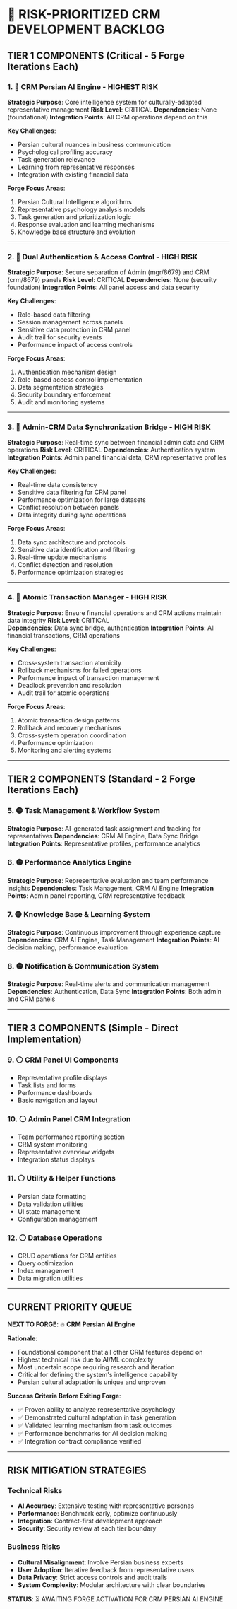 # 🎯 RISK-PRIORITIZED CRM DEVELOPMENT BACKLOG

## TIER 1 COMPONENTS (Critical - 5 Forge Iterations Each)

### 1. 🔴 **CRM Persian AI Engine** - HIGHEST RISK
**Strategic Purpose**: Core intelligence system for culturally-adapted representative management
**Risk Level**: CRITICAL
**Dependencies**: None (foundational)
**Integration Points**: All CRM operations depend on this

**Key Challenges**:
- Persian cultural nuances in business communication
- Psychological profiling accuracy
- Task generation relevance
- Learning from representative responses
- Integration with existing financial data

**Forge Focus Areas**:
1. Persian Cultural Intelligence algorithms
2. Representative psychology analysis models
3. Task generation and prioritization logic
4. Response evaluation and learning mechanisms
5. Knowledge base structure and evolution

---

### 2. 🔴 **Dual Authentication & Access Control** - HIGH RISK  
**Strategic Purpose**: Secure separation of Admin (mgr/8679) and CRM (crm/8679) panels
**Risk Level**: CRITICAL
**Dependencies**: None (security foundation)
**Integration Points**: All panel access and data security

**Key Challenges**:
- Role-based data filtering
- Session management across panels
- Sensitive data protection in CRM panel
- Audit trail for security events
- Performance impact of access controls

**Forge Focus Areas**:
1. Authentication mechanism design
2. Role-based access control implementation
3. Data segmentation strategies
4. Security boundary enforcement
5. Audit and monitoring systems

---

### 3. 🔴 **Admin-CRM Data Synchronization Bridge** - HIGH RISK
**Strategic Purpose**: Real-time sync between financial admin data and CRM operations
**Risk Level**: CRITICAL
**Dependencies**: Authentication system
**Integration Points**: Admin panel financial data, CRM representative profiles

**Key Challenges**:
- Real-time data consistency
- Sensitive data filtering for CRM panel
- Performance optimization for large datasets
- Conflict resolution between panels
- Data integrity during sync operations

**Forge Focus Areas**:
1. Data sync architecture and protocols
2. Sensitive data identification and filtering
3. Real-time update mechanisms
4. Conflict detection and resolution
5. Performance optimization strategies

---

### 4. 🔴 **Atomic Transaction Manager** - HIGH RISK
**Strategic Purpose**: Ensure financial operations and CRM actions maintain data integrity
**Risk Level**: CRITICAL  
**Dependencies**: Data sync bridge, authentication
**Integration Points**: All financial transactions, CRM operations

**Key Challenges**:
- Cross-system transaction atomicity
- Rollback mechanisms for failed operations
- Performance impact of transaction management
- Deadlock prevention and resolution
- Audit trail for atomic operations

**Forge Focus Areas**:
1. Atomic transaction design patterns
2. Rollback and recovery mechanisms
3. Cross-system operation coordination
4. Performance optimization
5. Monitoring and alerting systems

---

## TIER 2 COMPONENTS (Standard - 2 Forge Iterations Each)

### 5. 🟡 **Task Management & Workflow System**
**Strategic Purpose**: AI-generated task assignment and tracking for representatives
**Dependencies**: CRM AI Engine, Data Sync Bridge
**Integration Points**: Representative profiles, performance analytics

### 6. 🟡 **Performance Analytics Engine**  
**Strategic Purpose**: Representative evaluation and team performance insights
**Dependencies**: Task Management, CRM AI Engine
**Integration Points**: Admin panel reporting, CRM representative feedback

### 7. 🟡 **Knowledge Base & Learning System**
**Strategic Purpose**: Continuous improvement through experience capture
**Dependencies**: CRM AI Engine, Task Management
**Integration Points**: AI decision making, performance evaluation

### 8. 🟡 **Notification & Communication System**
**Strategic Purpose**: Real-time alerts and communication management
**Dependencies**: Authentication, Data Sync
**Integration Points**: Both admin and CRM panels

---

## TIER 3 COMPONENTS (Simple - Direct Implementation)

### 9. ⚪ **CRM Panel UI Components**
- Representative profile displays
- Task lists and forms
- Performance dashboards
- Basic navigation and layout

### 10. ⚪ **Admin Panel CRM Integration**
- Team performance reporting section
- CRM system monitoring
- Representative overview widgets
- Integration status displays

### 11. ⚪ **Utility & Helper Functions**
- Persian date formatting
- Data validation utilities
- UI state management
- Configuration management

### 12. ⚪ **Database Operations**
- CRUD operations for CRM entities
- Query optimization
- Index management
- Data migration utilities

---

## CURRENT PRIORITY QUEUE

**NEXT TO FORGE**: 🔥 **CRM Persian AI Engine**

**Rationale**: 
- Foundational component that all other CRM features depend on
- Highest technical risk due to AI/ML complexity
- Most uncertain scope requiring research and iteration
- Critical for defining the system's intelligence capability
- Persian cultural adaptation is unique and unproven

**Success Criteria Before Exiting Forge**:
- ✅ Proven ability to analyze representative psychology
- ✅ Demonstrated cultural adaptation in task generation
- ✅ Validated learning mechanism from task outcomes
- ✅ Performance benchmarks for AI decision making
- ✅ Integration contract compliance verified

---

## RISK MITIGATION STRATEGIES

### Technical Risks
- **AI Accuracy**: Extensive testing with representative personas
- **Performance**: Benchmark early, optimize continuously  
- **Integration**: Contract-first development approach
- **Security**: Security review at each tier boundary

### Business Risks
- **Cultural Misalignment**: Involve Persian business experts
- **User Adoption**: Iterative feedback from representative users
- **Data Privacy**: Strict access controls and audit trails
- **System Complexity**: Modular architecture with clear boundaries

**STATUS**: ⏳ AWAITING FORGE ACTIVATION FOR CRM PERSIAN AI ENGINE